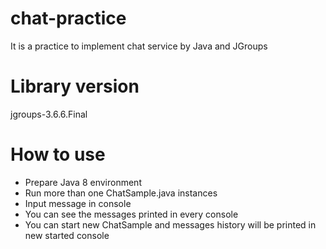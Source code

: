 # chat-practice
It is a practice to implement chat service by Java and JGroups

# Library version
jgroups-3.6.6.Final

# How to use
* Prepare Java 8 environment
* Run more than one ChatSample.java instances
* Input message in console
* You can see the messages printed in every console
* You can start new ChatSample and messages history will be printed in new started console